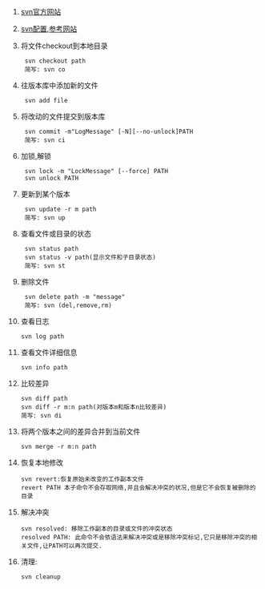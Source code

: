 1. [svn官方网站](http://subversion.apache.org/)
2. [svn配置](http://wenku.baidu.com/view/b0d5421ba76e58fafab00337.html?st=1),[参考网站](http://blog.csdn.net/Sunboy_2050/article/details/6187464)
3. 将文件checkout到本地目录

		svn checkout path
		简写: svn co

4. 往版本库中添加新的文件

		svn add file

5. 将改动的文件提交到版本库

		svn commit -m"LogMessage" [-N][--no-unlock]PATH
		简写: svn ci

6. 加锁,解锁

		svn lock -m "LockMessage" [--force] PATH
		svn unlock PATH

7. 更新到某个版本

		svn update -r m path
		简写: svn up
8. 查看文件或目录的状态

		svn status path
		svn status -v path(显示文件和子目录状态)
		简写: svn st

9. 删除文件
	
		svn delete path -m "message"
		简写: svn (del,remove,rm)

10. 查看日志 

		svn log path

11. 查看文件详细信息

		svn info path

12. 比较差异

		svn diff path
		svn diff -r m:n path(对版本m和版本n比较差异)
		简写: svn di

13. 将两个版本之间的差异合并到当前文件

		svn merge -r m:n path

14. 恢复本地修改

		svn revert:恢复原始未改变的工作副本文件
		revert PATH 本子命令不会存取网络,并且会解决冲突的状况,但是它不会恢复被删除的目录

15. 解决冲突

		svn resolved: 移除工作副本的目录或文件的冲突状态
		resolved PATH: 此命令不会依语法来解决冲突或是移除冲突标记,它只是移除冲突的相关文件,让PATH可以再次提交.

16. 清理:

		svn cleanup